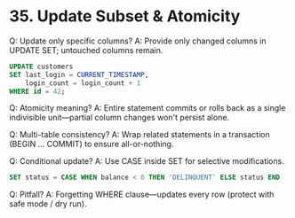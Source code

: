 # 35. Update Subset & Atomicity

Q: Update only specific columns?
A: Provide only changed columns in UPDATE SET; untouched columns remain.
```sql
UPDATE customers
SET last_login = CURRENT_TIMESTAMP,
    login_count = login_count + 1
WHERE id = 42;
```

Q: Atomicity meaning?
A: Entire statement commits or rolls back as a single indivisible unit—partial column changes won't persist alone.

Q: Multi-table consistency?
A: Wrap related statements in a transaction (BEGIN ... COMMIT) to ensure all-or-nothing.

Q: Conditional update?
A: Use CASE inside SET for selective modifications.
```sql
SET status = CASE WHEN balance < 0 THEN 'DELINQUENT' ELSE status END
```

Q: Pitfall?
A: Forgetting WHERE clause—updates every row (protect with safe mode / dry run).
